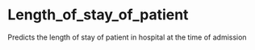 # Length_of_stay_of_patient
Predicts the length of stay of patient in hospital at the time of admission
